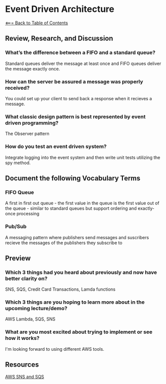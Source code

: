 # Event Driven Architecture

[<=== Back to Table of Contents](https://peterjast.github.io/reading-notes/)

## Review, Research, and Discussion

### What’s the difference between a FIFO and a standard queue?

Standard queues deliver the message at least once and FIFO queues deliver the message exactly once.

### How can the server be assured a message was properly received?

You could set up your client to send back a response when it recieves a message.

### What classic design pattern is best represented by event driven programming?

The Observer pattern

### How do you test an event driven system?

Integrate logging into the event system and then write unit tests utilizing the spy method.

## Document the following Vocabulary Terms

### FIFO Queue

A first in first out queue - the first value in the queue is the first value out of the queue - similar to standard queues but support ordering and exactly-once processing

### Pub/Sub

A messaging pattern where publishers send messages and suscribers recieve the messages of the publishers they subscribe to

## Preview

### Which 3 things had you heard about previously and now have better clarity on?

SNS, SQS, Credit Card Transactions, Lamda functions

### Which 3 things are you hoping to learn more about in the upcoming lecture/demo?

AWS Lambda, SQS, SNS

### What are you most excited about trying to implement or see how it works?

I'm looking forward to using different AWS tools.

## Resources

[AWS SNS and SQS](https://www.youtube.com/watch?v=mXk0MNjlO7A)